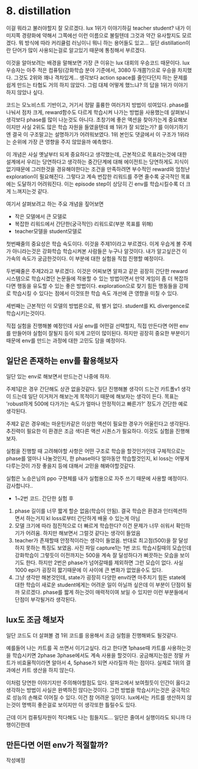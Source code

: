 # 8. distillation

이걸 뭐라고 불러야할지 잘 모르겠다. lux 1위가 이야기하길 teacher student? 내가 이미지쪽 경량화에 약해서 그쪽에선 이런 이름으로 불릴텐데 그것과 약간 유사할지도 모르겠다. 뭐 방식에 따라 커리큘럼 러닝이니 뭐니 하는 용어들도 있고... 일단 distillation이란 단어가 많이 사용되는걸로 알고있기 때문에 통칭해서 부르겠다.

이것을 알아보려는 배경을 말해보면 가장 큰 이유는 lux 대회의 우승코드 때문이다. lux 우승자는 아주 적은 컴퓨팅(강화학습 분야 기준에서, 3080 두개쯤?)으로 우승을 차지했다. 그것도 2위와 꽤나 격차있게... 생각보다 action space를 줄인다던지 하는 문제를 쉽게 만드는 타협도 거의 하지 않았다. 그럼 대체 어떻게 했느냐? 의 답을 1위가 이야기하지 않았나 싶다. 

코드는 모노비스트 기반이고, 거기서 정말 훌륭한 여러가지 방법이 섞여있다. phase를 나눠서 점차 크게, reward함수도 다르게 학습시켜 나가는 방법을 사용했는데 살펴보니 생각보다 phase를 많이 나눈것도 아니다. 초창기에 좋은 액션을 찾아가는게 중요해보이지만 사실 2위도 많은 학습 자원을 들였을텐데 왜 1위가 잘 되었는가? 를 이야기하기엔 결국 이 구조말고는 설명하기가 어려워보였다. 1위 본인도 댓글에서 이 구조가 1위라는 순위에 가장 큰 영향을 주지 않았을까 예측했다.

이 개념은 사실 옛날부터 되게 중요하다고 생각했는데, 근본적으로 목표라는것에 대한 설계에서 우리는 당연하다고 생각하는 중간단계에 대해 에이전트는 당연하게도 지식이 없기때문에 그러한것을 경유해야한다는 조건을 만족하려면 부수적인 reward와 엄청난 exploration이 필요해진다. 그렇다고 계속 번잡한 리워드를 주면 줄수록 궁극적인 목표에는 도달하기 어려워진다. 이는 episode step이 상당히 긴 env를 학습시킬수록 더 크게 느껴지는것 같다.


여기서 살펴보려고 하는 주요 개념을 짚어보면
- 작은 모델에서 큰 모델로
- 복잡한 리워드에서 간단한(궁극적인) 리워드로(부분 목표를 위해)
- teacher모델을 student모델로

첫번째줄의 중요성은 학습 속도이다. 이것을 주제1이라고 부르겠다. 이게 우습게 볼 주제가 아니라는것은 강화학습 학습시켜본 사람들은 누구나 알것이다. 내가 알고싶은건 이 가속의 속도가 궁금한것이다. 이 부분에 대한 실험을 직접 진행할 예정이다.

두번째줄은 주제2라고 부르겠다. 이것은 어찌보면 알파고 같은 굉장히 간단한 reward 시스템으로 학습시켰던 논문들에 적용할 수 있는 방법이면서 만약 게임이 좀 더 복잡하다면 행동을 유도할 수 있는 좋은 방법이다. exploration으로 찾기 힘든 행동들을 강제로 학습시킬 수 있다는 점에서 이것또한 학습 속도 개선에 큰 영향을 미칠 수 있다.

세번째는 근본적인 이 모델의 방법론으로, 뭐 별거 없다. student를 KL divergence로 학습시키는것이다.

직접 실험을 진행해볼 예정인데 사실 env를 어떤걸 선택할지, 직접 만든다면 어떤 env를 만들어야 실험이 잘될지 등이 되게 고민이 많이된다. 하지만 굉장히 중요한 부분이기 때문에 env를 만드는 과정에 대한 고민도 담을 예정이다.

## 일단은 존재하는 env를 활용해보자

일단 있는 env로 해보면서 만드는건 나중에 하자.

주제1같은 경우 간단해도 상관 없을것같다. 일단 진행해볼 생각이 드는건 카트폴v1 생각이 드는데 일단 이거저거 해보는게 목적이기 때문에 해보자는 생각이 든다. 목표는 'robust하게 500에 다가가는 속도가 얼마나 안정적이고 빠른가?' 정도가 간단한 예로 생각된다.

주제2 같은 경우에는 마운틴카같은 이상한 액션이 필요한 경우가 어울린다고 생각된다. 추진력이 필요한 이 환경은 조금 색다른 액션 시퀀스가 필요하다. 이것도 실험을 진행해보자.

실험을 진행할 때 고려해야할 사항은 어떤 구조로 학습을 할것인가인데 구체적으로는 phase를 얼마나 나눌것인지, 한 phase마다 얼마동안 학습할것인지, kl loss는 어떻게 다루는것이 가장 좋을지 등에 대해서 고민을 해봐야할것같다. 

실험은 노승은님의 ppo 구현체를 내가 실험용으로 자주 쓰기 때문에 사용할 예정이다. 감사합니다..

- 1~2번 코드. 간단한 실험 후

1. phase 길이를 너무 짧게 할순 없음(학습이 안됨). 결국 학습은 환경과 인터렉션하면서 하는거지 kl loss로부터 간단하게 배울 수 있는게 아님
2. 모델 크기에 따라 점진적으로 더 빠르게 학습한다? 이건 문제가 너무 쉬워서 확인하기가 어려움. 하지만 해보면서 그럴것 같다는 생각이 들었음
3. teacher가 존재할때 안정적이라는 생각이 들었음. 반대로 최고점(500)을 잘 달성하지 못하는 특징도 보였음. 사진 파일 capture1는 1번 코드 학습시킬때의 모습인데 강화학습이 그렇듯이 이전까지는 500을 계속 잘 달성하다가 삐끗하는 모습을 보이기도 한다. 하지만 2번은 phase가 넘어갈때를 제외하면 그런 모습이 없다. 사실 1000 epi가 굉장히 짧기때문에 이 사이에 큰 변화가 없었을수도 있다.
4. 그냥 생각만 해본것인데, state가 굉장히 다양한 env라면 마주치기 힘든 state에 대한 학습이 새로운 student에게는 어려운 일이 아닐까 싶은데 이 부분이 단점이 될까 모르겠다. phase를 짧게 하는것이 매력적이여 보일 수 있지만 이런 부분들에서 단점이 부각될거라 생각된다.

## lux도 조금 해보자

일단 코드도 더 살펴볼 겸 1위 코드를 응용해서 조금 실험을 진행해봐도 될것같다.

예를들어 나는 카트를 꼭 쓰면서 이기고싶다. 라고 한다면 1phase때 카트를 사용하는것을 학습시키면 2phase 3phase에서도 계속 사용을 할것이다. 궁금해지는점은 정말 카트가 비효율적이라면 알아서 4, 5phase가 되면 사라질까 하는 점이다. 실제로 1위의 결과에선 카트 생산을 하지 않는다. 

이처럼 당연한 이야기지만 주의해야할점도 있다. 알파고에서 보여줬듯이 인간이 옳다고 생각하는 방법이 사실은 완벽하진 않다는것이다. 그런 방법을 학습시키는것은 궁극적으로 성능의 손해로 이어질 수 있다. 이건 참 어려운 일이다. lux에서는 카트를 생산하지 않는것이 명백히 좋은걸로 보이지만 이 생각또한 틀릴수도 있다.

근데 이거 컴퓨팅자원이 적다해도 나는 힘들지도... 일단은 줄여서 실행이라도 되니까 다행이긴한데



## 만든다면 어떤 env가 적절할까?

작성예정